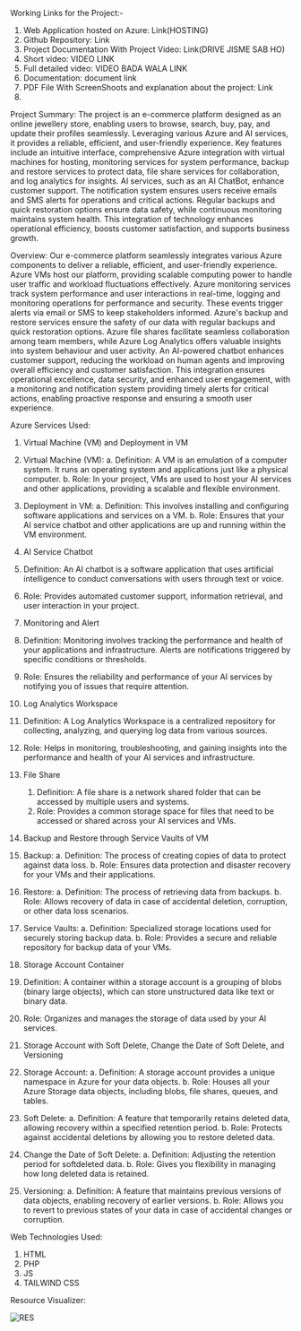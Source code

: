 Working Links for the Project:-
1.	Web Application hosted on Azure: Link(HOSTING)
2.	Github Repository: Link
3.	Project Documentation With Project Video: Link(DRIVE JISME SAB HO)
4.	Short video: VIDEO LINK
5.	Full detailed video: VIDEO BADA WALA LINK
6.	Documentation: document link
7.	PDF File With ScreenShoots and explanation about the project: Link
8.	
Project Summary: 
  The project is an e-commerce platform designed as an online jewellery store, enabling users to browse, search, buy, pay, and update their profiles seamlessly. Leveraging various Azure and AI services, it provides a reliable, efficient, and user-friendly experience. Key features include an intuitive interface, comprehensive Azure integration with virtual machines for hosting, monitoring services for system performance, backup and restore services to protect data, file share services for collaboration, and log analytics for insights. AI services, such as an AI ChatBot, enhance customer support. The notification system ensures users receive emails and SMS alerts for operations and critical actions. Regular backups and quick restoration options ensure data safety, while continuous monitoring maintains system health. This integration of technology enhances operational efficiency, boosts customer satisfaction, and supports business growth.

Overview: 
  Our e-commerce platform seamlessly integrates various Azure components to deliver a reliable, efficient, and user-friendly experience. Azure VMs host our platform, providing scalable computing power to handle user traffic and workload fluctuations effectively. Azure monitoring services track system performance and user interactions in real-time, logging and monitoring operations for performance and security. These events trigger alerts via email or SMS to keep stakeholders informed. Azure's backup and restore services ensure the safety of our data with regular backups and quick restoration options. Azure file shares facilitate seamless collaboration among team members, while Azure Log Analytics offers valuable insights into system behaviour and user activity. An AI-powered chatbot enhances customer support, reducing the workload on human agents and improving overall efficiency and customer satisfaction. This integration ensures operational excellence, data security, and enhanced user engagement, with a monitoring and notification system providing timely alerts for critical actions, enabling proactive response and ensuring a smooth user experience.

Azure Services Used:
1.	Virtual Machine (VM) and Deployment in VM
  1.	Virtual Machine (VM):
  a.	Definition: A VM is an emulation of a computer system. It runs an operating system and applications just like a physical computer.
  b.	Role: In your project, VMs are used to host your AI services and other applications, providing a scalable and flexible environment.
  2.	Deployment in VM:
  a.	Definition: This involves installing and configuring software applications and services on a VM.
  b.	Role: Ensures that your AI service chatbot and other applications are up and running within the VM environment.

2.	AI Service Chatbot
  1.	Definition: An AI chatbot is a software application that uses artificial intelligence to conduct conversations with users through text or voice.
  2.	Role: Provides automated customer support, information retrieval, and user interaction in your project.

3.	Monitoring and Alert
  1.	Definition: Monitoring involves tracking the performance and health of your applications and infrastructure. Alerts are notifications triggered by specific conditions or thresholds.
  2.	Role: Ensures the reliability and performance of your AI services by notifying you of issues that require attention.

4.	Log Analytics Workspace
  1.	Definition: A Log Analytics Workspace is a centralized repository for collecting, analyzing, and querying log data from various sources.
  2.	Role: Helps in monitoring, troubleshooting, and gaining insights into the performance and health of your AI services and infrastructure.

5.	File Share
    1.	Definition: A file share is a network shared folder that can be accessed by multiple users and systems.
    2.	Role: Provides a common storage space for files that need to be accessed or shared across your AI services and VMs.

6.	Backup and Restore through Service Vaults of VM
  1.	Backup:
  a.	Definition: The process of creating copies of data to protect against data loss.
  b.	Role: Ensures data protection and disaster recovery for your VMs and their applications.
  2.	Restore:
  a.	Definition: The process of retrieving data from backups.
  b.	Role: Allows recovery of data in case of accidental deletion, corruption, or other data loss scenarios.
  3.	Service Vaults:
  a.	Definition: Specialized storage locations used for securely storing backup data.
  b.	Role: Provides a secure and reliable repository for backup data of your VMs.

7.	Storage Account Container
  1.	Definition: A container within a storage account is a grouping of blobs (binary large objects), which can store unstructured data like text or binary data.
  2.	Role: Organizes and manages the storage of data used by your AI services.

8.	Storage Account with Soft Delete, Change the Date of Soft Delete, and Versioning
  1.	Storage Account:
  a.	Definition: A storage account provides a unique namespace in Azure for your data objects.
  b.	Role: Houses all your Azure Storage data objects, including blobs, file shares, queues, and tables.
  2.	Soft Delete:
  a.	Definition: A feature that temporarily retains deleted data, allowing recovery within a specified retention period.
  b.	Role: Protects against accidental deletions by allowing you to restore deleted data.
  3.	Change the Date of Soft Delete:
  a.	Definition: Adjusting the retention period for softdeleted data.
  b.	Role: Gives you flexibility in managing how long deleted data is retained.
  4.	Versioning:
  a.	Definition: A feature that maintains previous versions of data objects, enabling recovery of earlier versions.
  b.	Role: Allows you to revert to previous states of your data in case of accidental changes or corruption.

Web Technologies Used:
  1.	HTML
  2.	PHP
  3.	JS
  4.	TAILWIND CSS

Resource Visualizer:

![RES](https://github.com/02vandup11/Azureproject/assets/138954560/444048a6-3171-43d5-9e53-9a4f33c25626)

